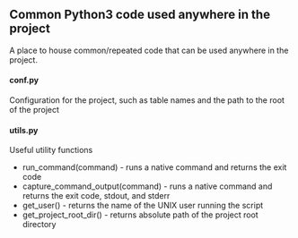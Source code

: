 ## Common Python3 code used anywhere in the project
A place to house common/repeated code that can be used anywhere in the project.

#### conf.py
Configuration for the project, such as table names and the path to the root of
the project

#### utils.py
Useful utility functions
* run_command(command) - runs a native command and returns the exit code
* capture_command_output(command) - runs a native command and returns the exit code, stdout, and stderr
* get_user() - returns the name of the UNIX user running the script
* get_project_root_dir() - returns absolute path of the project root directory
